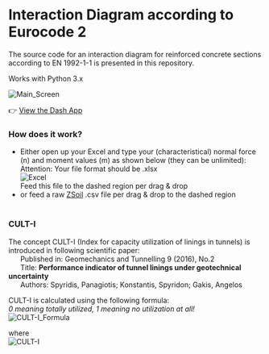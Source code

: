 # Interaction Diagram according to Eurocode 2
The source code for an interaction diagram for reinforced concrete sections according to EN 1992-1-1 is presented in this repository.

Works with Python 3.x

![Main_Screen](https://github.com/onurkoc/interaction-diagram/blob/master/images/Main_Screen.png)

👉 [View the Dash App](https://interaction-diagram.herokuapp.com/)

### How does it work?
- Either open up your Excel and type your (characteristical) normal force (n) and moment values (m) as shown below (they can be unlimited):<br>
Attention: Your file format should be .xlsx<br>
![Excel](https://github.com/onurkoc/interaction-diagram/blob/master/images/Excel.png)<br>
Feed this file to the dashed region per drag & drop<br>
- or feed a raw [ZSoil](https://www.zsoil.com/) .csv file per drag & drop to the dashed region
<br><br>
### CULT-I
The concept CULT-I (Index for capacity utilization of linings in tunnels) is introduced in following scientific paper:<br>
&nbsp;&nbsp;&nbsp;&nbsp;&nbsp;&nbsp;Published in: Geomechanics and Tunnelling 9 (2016), No.2<br>
&nbsp;&nbsp;&nbsp;&nbsp;&nbsp;&nbsp;Title: **Performance indicator of tunnel linings under geotechnical uncertainty**<br>
&nbsp;&nbsp;&nbsp;&nbsp;&nbsp;&nbsp;Authors: Spyridis, Panagiotis; Konstantis, Spyridon; Gakis, Angelos<br>

CULT-I is calculated using the following formula:<br>
*0 meaning totally utilized, 1 meaning no utilization at all!*<br>
![CULT-I_Formula](https://github.com/onurkoc/interaction-diagram/blob/master/images/Cult-I_formula.png)<br>

where<br>
![CULT-I](https://github.com/onurkoc/interaction-diagram/blob/master/images/Cult-I.png)<br>
